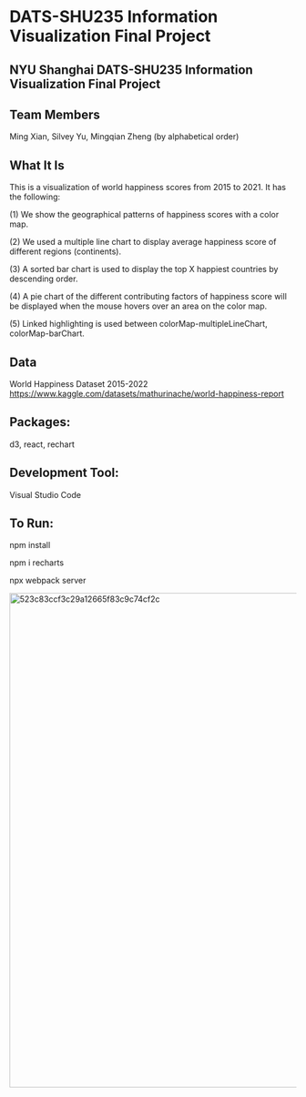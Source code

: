 # DATS-SHU235 Information Visualization Final Project
## NYU Shanghai DATS-SHU235 Information Visualization Final Project

## Team Members
Ming Xian, Silvey Yu, Mingqian Zheng (by alphabetical order)

## What It Is
This is a visualization of world happiness scores from 2015 to 2021. It has the following:

(1) We show the geographical patterns of happiness scores with a color map. 

(2) We used a multiple line chart to display average happiness score of different regions (continents). 

(3) A sorted bar chart is used to display the top X happiest countries by descending order. 

(4) A pie chart of the different contributing factors of happiness score will be displayed when the mouse hovers over an area on the color map.

(5) Linked highlighting is used between colorMap-multipleLineChart, colorMap-barChart.

## Data
World Happiness Dataset 2015-2022
https://www.kaggle.com/datasets/mathurinache/world-happiness-report

## Packages:
d3, react, rechart

## Development Tool:
Visual Studio Code

## To Run:
npm install

npm i recharts

npx webpack server

<img width="869" alt="523c83ccf3c29a12665f83c9c74cf2c" src="https://user-images.githubusercontent.com/74582280/167342015-a1ea8e8e-05b8-4d6e-9b58-7007281e8d5b.png">




